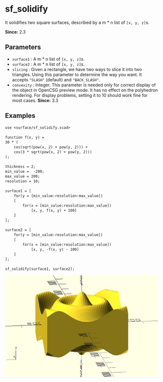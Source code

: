 # sf_solidify

It solidifies two square surfaces, described by a m * n list of `[x, y, z]`s. 

**Since:** 2.3

## Parameters

- `surface1` : A m * n list of `[x, y, z]`s.
- `surface2` : A m * n list of `[x, y, z]`s.
- `slicing` : Given a rectangle, we have two ways to slice it into two triangles. Using this parameter to determine the way you want. It accepts `"SLASH"` (default) and `"BACK_SLASH"`.
- `convexity` : Integer. This parameter is needed only for correct display of the object in OpenCSG preview mode. It has no effect on the polyhedron rendering. For display problems, setting it to 10 should work fine for most cases. **Since:** 3.3

## Examples

    use <surface/sf_solidify.scad>

    function f(x, y) = 
    30 * (
        cos(sqrt(pow(x, 2) + pow(y, 2))) + 
        cos(3 * sqrt(pow(x, 2) + pow(y, 2)))
    );

    thickness = 2;
    min_value =  -200;
    max_value = 200;
    resolution = 10;

    surface1 = [
        for(y = [min_value:resolution:max_value])
        [
            for(x = [min_value:resolution:max_value]) 
                [x, y, f(x, y) + 100]
        ]
    ];

    surface2 = [
        for(y = [min_value:resolution:max_value])
        [
            for(x = [min_value:resolution:max_value]) 
                [x, y, -f(x, y) - 100]
        ]
    ];

    sf_solidify(surface1, surface2);

![sf_solidify](images/lib3x-sf_solidify-1.JPG)